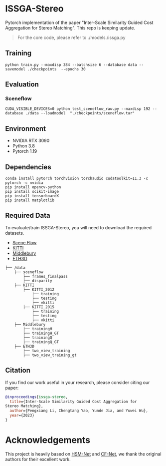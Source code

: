 # ISSGA-Stereo 


Pytorch implementation of the paper  "Inter-Scale Similarity Guided Cost Aggregation for Stereo Matching". This repo is keeping update.

> For the core code, please refer to  ./models./issga.py

## Training

    python train.py --maxdisp 384 --batchsize 6 --database data --savemodel ./checkpoints  --epochs 30 

## Evaluation

### Sceneflow
    CUDA_VISIBLE_DEVICES=0 python test_sceneflow_raw.py --maxdisp 192 --database ./data --loadmodel  "./checkpoints/sceneflow.tar"

## Environment

- NVIDIA RTX 3090
- Python 3.8
- Pytorch 1.19

## Dependencies
    conda install pytorch torchvision torchaudio cudatoolkit=11.3 -c pytorch -c nvidia
    pip install opencv-python
    pip install scikit-image
    pip install tensorboardX
    pip install matplotlib 
 
## Required Data
To evaluate/train ISSGA-Stereo, you will need to download the required datasets. 
* [Scene Flow](https://lmb.informatik.uni-freiburg.de/resources/datasets/SceneFlowDatasets.en.html)
* [KITTI](http://www.cvlibs.net/datasets/kitti/eval_scene_flow.php?benchmark=stereo)
* [Middlebury](https://vision.middlebury.edu/stereo/submit3/)
* [ETH3D](https://www.eth3d.net/datasets#low-res-two-view-test-data)


```
├── /data
    ├── sceneflow
        ├── frames_finalpass
        ├── disparity
    ├── KITTI
        ├── KITTI_2012
            ├── training
            ├── testing
            ├── vkitti
        ├── KITTI_2015
            ├── training
            ├── testing
            ├── vkitti
    ├── Middlebury
        ├── trainingH
        ├── trainingH_GT
        ├── trainingQ
        ├── trainingQ_GT
    ├── ETH3D
        ├── two_view_training
        ├── two_view_training_gt

```


## Citation

If you find our work useful in your research, please consider citing our paper:

```bibtex
@inproceedings{issga-stereo,
  title={Inter-Scale Similarity Guided Cost Aggregation for
Stereo Matching},
  author={Pengxiang Li, Chengtang Yao, Yunde Jia, and Yuwei Wu},
  year={2023}
}
```

# Acknowledgements

This project is heavily based on [HSM-Net](https://github.com/gengshan-y/high-res-stereo) and [CF-Net](https://github.com/gallenszl/CFNet), we thank the original authors for their excellent work.
